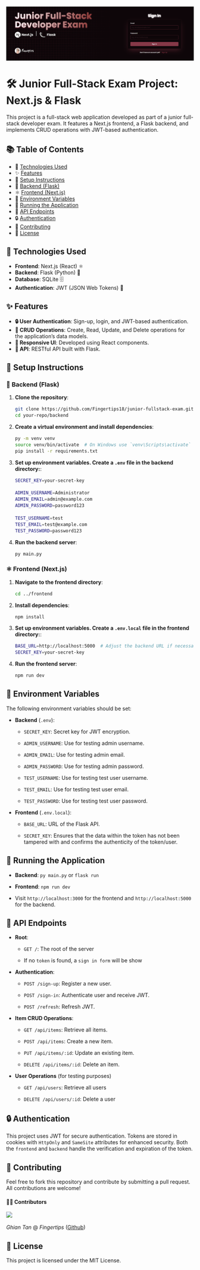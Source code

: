![](assets/banner.png)

# 🛠️ Junior Full-Stack Exam Project: Next.js & Flask

This project is a full-stack web application developed as part of a junior full-stack developer exam. It features a Next.js frontend, a Flask backend, and implements CRUD operations with JWT-based authentication.

## 📚 <a name="table">Table of Contents</a>

- 🔧 [Technologies Used](#tech-used)
- ✨ [Features](#features)
- 📖 [Setup Instructions](#setup)
- 🐍 [Backend (Flask)](#backend)
- ⚛️ [Frontend (Next.js)](#frontend)
- 🔑 [Environment Variables](#env)
- 🚀 [Running the Application](#run-app)
- 📡 [API Endpoints](#api)
- 🔒 [Authentication](#auth)
- 🤝 [Contributing](#contributing)
- 📜 [License](#license)

## 🔧 <a name="tech-used">Technologies Used</a>

- **Frontend**: Next.js (React) ⚛️
- **Backend**: Flask (Python) 🐍
- **Database**: SQLite 🗄️
- **Authentication**: JWT (JSON Web Tokens) 🔐

## ✨ <a name="features">Features</a>

- **🔒 User Authentication**: Sign-up, login, and JWT-based authentication.
- **📝 CRUD Operations**: Create, Read, Update, and Delete operations for the application’s data models.
- **📱 Responsive UI**: Developed using React components.
- **📡 API**: RESTful API built with Flask.

## 📖 <a name="setup">Setup Instructions</a>

### 🐍 <a name="backend">Backend (Flask)</a>

1. **Clone the repository**:

   ```bash
   git clone https://github.com/Fingertips18/junior-fullstack-exam.git
   cd your-repo/backend
   ```

2. **Create a virtual environment and install dependencies**:

   ```bash
   py -m venv venv
   source venv/bin/activate  # On Windows use `venv\Scripts\activate`
   pip install -r requirements.txt
   ```

3. **Set up environment variables. Create a `.env` file in the backend directory:**:

   ```bash
   SECRET_KEY=your-secret-key

   ADMIN_USERNAME=Administrator
   ADMIN_EMAIL=admin@example.com
   ADMIN_PASSWORD=password123

   TEST_USERNAME=test
   TEST_EMAIL=test@example.com
   TEST_PASSWORD=password123
   ```

4. **Run the backend server**:
   ```bash
   py main.py
   ```

### ⚛️ <a name="frontend">Frontend (Next.js)</a>

1. **Navigate to the frontend directory**:

   ```bash
   cd ../frontend
   ```

2. **Install dependencies**:

   ```bash
   npm install
   ```

3. **Set up environment variables. Create a `.env.local` file in the frontend directory:**:

   ```bash
   BASE_URL=http://localhost:5000  # Adjust the backend URL if necessary
   SECRET_KEY=your-secret-key
   ```

4. **Run the frontend server**:
   ```bash
   npm run dev
   ```

## 🔑 <a name="env">Environment Variables</a>

The following environment variables should be set:

- **Backend** (`.env`):

  - `SECRET_KEY`: Secret key for JWT encryption.

  - `ADMIN_USERNAME`: Use for testing admin username.
  - `ADMIN_EMAIL`: Use for testing admin email.
  - `ADMIN_PASSWORD`: Use for testing admin password.

  - `TEST_USERNAME`: Use for testing test user username.
  - `TEST_EMAIL`: Use for testing test user email.
  - `TEST_PASSWORD`: Use for testing test user password.

- **Frontend** (`.env.local`):

  - `BASE_URL`: URL of the Flask API.

  - `SECRET_KEY`: Ensures that the data within the token has not been tampered with and confirms the authenticity of the token/user.

## 🚀 <a name="run-app">Running the Application</a>

- **Backend**: `py main.py` or `flask run`

- **Frontend**: `npm run dev`

- Visit `http://localhost:3000` for the frontend and `http://localhost:5000` for the backend.

## 📡 <a name="api">API Endpoints</a>

- **Root**:

  - `GET /`: The root of the server

  - If no `token` is found, a `sign in form` will be show

- **Authentication**:

  - `POST /sign-up`: Register a new user.

  - `POST /sign-in`: Authenticate user and receive JWT.

  - `POST /refresh`: Refresh JWT.

- **Item CRUD Operations**:

  - `GET /api/items`: Retrieve all items.

  - `POST /api/items`: Create a new item.

  - `PUT /api/items/:id`: Update an existing item.

  - `DELETE /api/items/:id`: Delete an item.

- **User Operations** (for testing purposes)

  - `GET /api/users`: Retrieve all users

  - `DELETE /api/users/:id`: Delete a user

## 🔒 <a name="auth">Authentication</a>

This project uses JWT for secure authentication. Tokens are stored in cookies with `HttpOnly` and `SameSite` attributes for enhanced security.
Both the `frontend` and `backend` handle the verification and expiration of the token.

## 🤝 <a name="contributing">Contributing</a>

Feel free to fork this repository and contribute by submitting a pull request. All contributions are welcome!

#### 🧑‍💻 Contributors

<a href="https://github.com/Fingertips18/scroll-wheel-date-picker/graphs/contributors">
  <img src="https://contrib.rocks/image?repo=Fingertips18/scroll-wheel-date-picker" />
</a>

_Ghian Tan_ @ _Fingertips_ ([Github](https://github.com/Fingertips18))

## <a name="license">📜 License</a>

This project is licensed under the MIT License.
